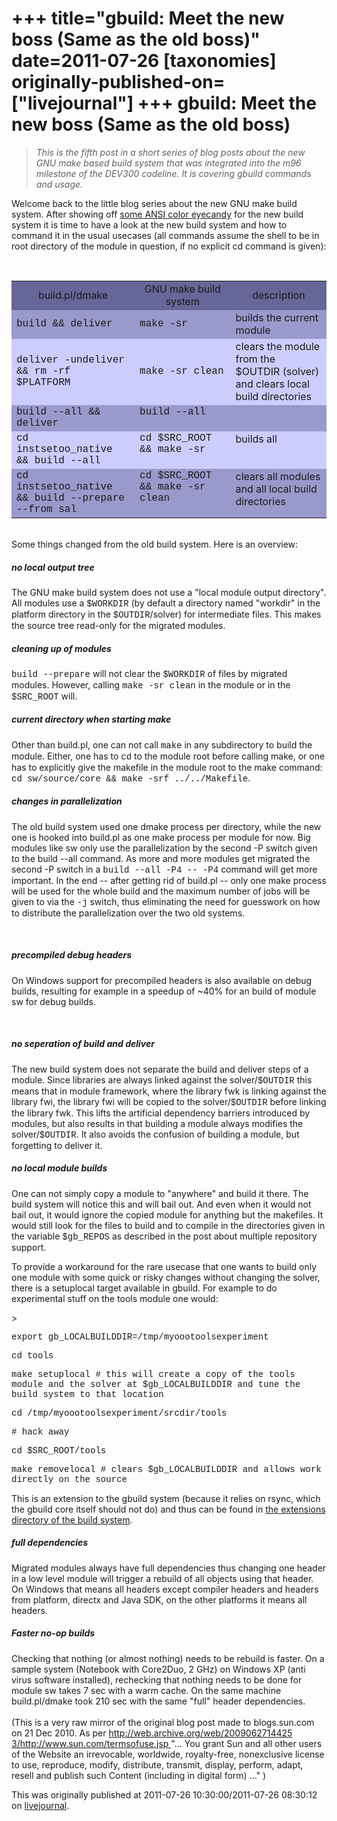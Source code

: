 +++
title="gbuild: Meet the new boss (Same as the old boss)"
date=2011-07-26
[taxonomies]
originally-published-on=["livejournal"]
+++
gbuild: Meet the new boss (Same as the old boss)
================================================

> <i>This is the fifth post in a short series of blog posts about the new GNU  make based build system that was integrated into the m96 milestone of the DEV300  codeline. It is covering gbuild commands and usage.</i><br />

<p>Welcome back to the&nbsp;little blog series about the new GNU make build system. After showing off <a href="http://planets.sun.com/GullFOSS/entry/gbuild_eyecandy_for_developers">some ANSI color eyecandy</a>  for the new build system it is time to have a look at the new build  system and how to command it in the usual usecases (all commands assume  the shell to be in root directory of the module in question, if no  explicit cd command is given):</p>    <p>&nbsp;</p>    <table cellspacing="0" cellpadding="1" border="0" style="width: 100%; background-color: rgb(153, 153, 204);" class=" htmtableborders">      <tbody>        <tr>          <td align="center" style="width: 25%; background-color: rgb(102, 102, 153);">build.pl/dmake</td>          <td align="center" style="width: 25%; background-color: rgb(102, 102, 153);">GNU make build system</td>          <td align="center" style="width: 25%; background-color: rgb(102, 102, 153);">description</td>        </tr>        <tr>          <td style="width: 25%;"><font face="courier new,courier,monospace">build &amp;&amp; deliver<br /></font></td>          <td style="width: 25%;"><font face="courier new,courier,monospace">make -sr<br /></font></td>          <td style="width: 25%;">builds the current module</td>        </tr>        <tr>          <td style="width: 25%; background-color: rgb(204, 204, 255);"><font face="courier new,courier,monospace">deliver -undeliver &amp;&amp; rm -rf $PLATFORM<br /></font></td>          <td style="width: 25%; background-color: rgb(204, 204, 255);"><font face="courier new,courier,monospace">make -sr clean<br /></font></td>          <td style="width: 25%; background-color: rgb(204, 204, 255);">clears the module from the $OUTDIR (solver) and clears local build directories</td>        </tr>        <tr>          <td valign="top"><font face="courier new,courier,monospace">build --all &amp;&amp; deliver<br /></font></td>          <td valign="top"><font face="courier new,courier,monospace">build --all <br /></font></td>          <td valign="top">&nbsp;</td>        </tr>        <tr>          <td valign="top" style="background-color: rgb(204, 204, 255);"><font face="courier new,courier,monospace">cd instsetoo_native &amp;&amp; build --all<br /></font></td>          <td valign="top" style="background-color: rgb(204, 204, 255);"><font face="courier new,courier,monospace">cd $SRC_ROOT &amp;&amp; make -sr<br /></font></td>          <td valign="top" style="background-color: rgb(204, 204, 255);">builds all</td>        </tr>        <tr>          <td style="vertical-align: top;"><font face="courier new,courier,monospace">cd instsetoo_native &amp;&amp; build --prepare --from sal<br /></font></td>          <td style="vertical-align: top;"><font face="courier new,courier,monospace">cd $SRC_ROOT &amp;&amp; make -sr clean<br /></font></td>          <td style="vertical-align: top;">clears all modules and all local build directories</td>        </tr>      </tbody>    </table>    <p><br />Some things changed from the old build system. Here is an overview:</p>    <h5>no local output tree</h5>    <p>The GNU make build system does not use a &quot;local module output directory&quot;. All modules use a <font face="courier new,courier,monospace">$WORKDIR</font> (by default a directory named &quot;workdir&quot; in the platform directory in the <font face="courier new,courier,monospace">$OUTDIR</font>/solver) for intermediate files. This makes the source tree read-only for the migrated modules.</p>    <h5>cleaning up of modules</h5>    <p><font face="courier new,courier,monospace">build --prepare</font> will not clear the <font face="courier new,courier,monospace">$WORKDIR</font> of files by migrated modules. However, calling <font face="courier new,courier,monospace">make -sr clean</font> in the module or in the <font face="courier new,courier,monospace">$SRC_ROOT</font> will.</p>    <h5>current directory when starting make</h5>    <p>Other than build.pl, one can not call <font face="courier new,courier,monospace">make</font> in any subdirectory  to build the module. Either, one has to <font face="courier new,courier,monospace">cd</font> to the module root before  calling make, or one has to explicitly give the makefile in the module  root to the make command: <font face="courier new,courier,monospace">cd sw/source/core &amp;&amp; make -srf  ../../Makefile</font>.</p>    <h5>changes in parallelization</h5>    <p>The old build system used one dmake process per directory, while the new  one is hooked into build.pl as one make process per module for now. Big modules like sw only  use the parallelization by the second -P switch given to the build --all  command. As more and more modules get migrated the second -P switch in a  <font face="courier new,courier,monospace">build --all -P4 -- -P4</font>  command will get more important. In the end -- after getting rid of  build.pl -- only one make process will be used for the whole build and  the maximum number of jobs will be given to via the <font face="courier new,courier,monospace">-j</font> switch, thus eliminating the need for guesswork on how to distribute the parallelization over the two old systems.</p>    <p>&nbsp;</p>    <h5>precompiled debug headers</h5>    <p>On Windows support for precompiled headers is also available on debug  builds, resulting for example in a speedup of ~40% for an build of  module sw for debug builds.</p>    <p>&nbsp;</p>    <h5>no seperation of build and deliver</h5>    <p>The new build system does not separate the build and deliver steps  of a module. Since libraries are always linked against the solver/<font face="courier new,courier,monospace">$OUTDIR</font>  this means that in module framework, where the library fwk is linking  against the library fwi, the library fwi will be copied to the solver/<font face="courier new,courier,monospace">$OUTDIR</font>  before linking the library fwk. This lifts the artificial dependency  barriers introduced by modules, but also results in that building a  module always modifies the solver/<font face="courier new,courier,monospace">$OUTDIR</font>. It also avoids the confusion of building a module, but forgetting to deliver it.</p>    <h5>no local module builds</h5>    <p>One can not simply copy a module to &quot;anywhere&quot; and build it there.  The build system will notice this and will bail out. And even when it  would not bail out, it would ignore the copied module for anything but  the makefiles. It would still look for the files to build and to compile  in the directories given in the variable <font face="courier new,courier,monospace">$gb_REPOS</font> as described in the post about multiple repository support.</p>    <p>To provide a workaround for the rare usecase that one wants to  build only one module with some quick or risky changes without changing  the solver, there is a setuplocal target available in gbuild. For example to do experimental stuff on the tools module one would:</p>
> <p><font face="courier new,courier,monospace">export gb_LOCALBUILDDIR=/tmp/myoootoolsexperiment</font></p>      <p><font face="courier new,courier,monospace">cd tools</font></p>      <p><font face="courier new,courier,monospace">make setuplocal # this  will create a copy of the tools module and the solver at  $gb_LOCALBUILDDIR and tune the build system to that location<br /></font></p>      <p><font face="courier new,courier,monospace">cd /tmp/myoootoolsexperiment/srcdir/tools</font></p>      <p><font face="courier new,courier,monospace"># hack away</font></p>      <p><font face="courier new,courier,monospace">cd $SRC_ROOT/tools</font></p>      <p><font face="courier new,courier,monospace">make removelocal # clears $gb_LOCALBUILDDIR and allows work directly on the source</font></p>

<p>This is an extension to the gbuild system (because it relies on rsync, which the gbuild core itself should not do) and thus can be found in <a href="http://hg.services.openoffice.org/cws/gnumake2/file/2b1c7f39e6d4/solenv/gbuild/extensions/SetupLocal.mk">the extensions directory of the build system</a>.</p>    <h5>full dependencies</h5>    <p>Migrated modules always have full dependencies thus changing one  header in a low level module will trigger a rebuild of all objects using  that header. On Windows that means all headers except compiler headers  and headers from platform, directx and Java SDK, on the other platforms  it means all headers.</p>    <h5>Faster no-op builds</h5>    Checking that nothing (or almost nothing) needs to be rebuild is  faster. On a sample system (Notebook with Core2Duo, 2 GHz) on Windows XP  (anti virus software installed), rechecking that nothing needs to be  done for module sw takes 7 sec with a warm cache. On the same machine  build.pl/dmake took 210 sec with the same &quot;full&quot; header dependencies.<br /><br />(This is a very raw mirror of the original blog post made to blogs.sun.com  on 21 Dec 2010. As per <a href="http://web.archive.org/web/20090627144253/http://www.sun.com/termsofuse.jsp" rel="nofollow">http://web.archive.org/web/2009062714425<wbr></wbr>3/http://www.sun.com/termsofuse.jsp </a>   &quot;... You grant Sun and all other users of the Website an irrevocable,   worldwide, royalty-free, nonexclusive license to use, reproduce,  modify,  distribute, transmit, display, perform, adapt, resell and  publish such  Content (including in digital form) ...&quot; )

This was originally published at 2011-07-26 10:30:00/2011-07-26 08:30:12 on [livejournal](https://sweetshark.livejournal.com/3188.html).
